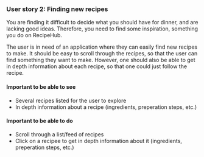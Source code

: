 ### User story 2: Finding new recipes

You are finding it difficult to decide what you should have for dinner, and are lacking good ideas. Therefore, you need to find some inspiration, something you do on RecipeHub.

The user is in need of an application where they can easily find new recipes to make. It should be easy to scroll through the recipes, so that the user can find something they want to make. However, one should also be able to get in depth information about each recipe, so that one could just follow the recipe.

#### Important to be able to see

- Several recipes listed for the user to explore
- In depth information about a recipe (ingredients, preperation steps, etc.)

#### Important to be able to do

- Scroll through a list/feed of recipes
- Click on a recipee to get in depth information about it (ingredients, preperation steps, etc.)